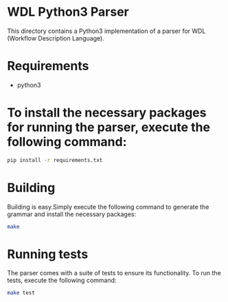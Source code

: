 # WDL Python3 Parser

This directory contains a Python3 implementation of a parser for WDL (Workflow Description Language).

# Requirements
- python3

# To install the necessary packages for running the parser, execute the following command:

```bash
pip install -r requirements.txt
```

# Building

Building is easy.Simply execute the following command to generate the grammar and install the necessary packages:
```bash
make
```

# Running tests

The parser comes with a suite of tests to ensure its functionality. To run the tests, execute the following command:

```bash
make test
```
